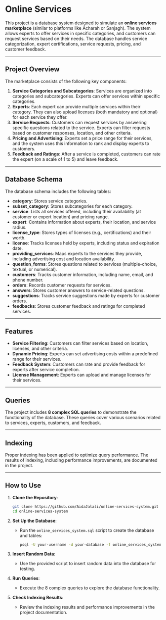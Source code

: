 # Online Services

This project is a database system designed to simulate an **online services marketplace** (similar to platforms like Acharah or Sanjagh). The system allows experts to offer services in specific categories, and customers can request services based on their needs. The database handles service categorization, expert certifications, service requests, pricing, and customer feedback.

---

## Project Overview

The marketplace consists of the following key components:

1. **Service Categories and Subcategories**: Services are organized into categories and subcategories. Experts can offer services within specific categories.
2. **Experts**: Each expert can provide multiple services within their category. They can also upload licenses (both mandatory and optional) for each service they offer.
3. **Service Requests**: Customers can request services by answering specific questions related to the service. Experts can filter requests based on customer responses, location, and other criteria.
4. **Pricing and Advertising**: Experts set a price range for their services, and the system uses this information to rank and display experts to customers.
5. **Feedback and Ratings**: After a service is completed, customers can rate the expert (on a scale of 1 to 5) and leave feedback.

---

## Database Schema

The database schema includes the following tables:

- **category**: Stores service categories.
- **subset_category**: Stores subcategories for each category.
- **service**: Lists all services offered, including their availability (at customer or expert location) and pricing range.
- **expert**: Contains information about experts, their location, and service radius.
- **license_type**: Stores types of licenses (e.g., certifications) and their worth.
- **license**: Tracks licenses held by experts, including status and expiration date.
- **providing_services**: Maps experts to the services they provide, including advertising cost and location availability.
- **question_forms**: Stores questions related to services (multiple-choice, textual, or numerical).
- **customers**: Tracks customer information, including name, email, and phone number.
- **orders**: Records customer requests for services.
- **answers**: Stores customer answers to service-related questions.
- **suggestions**: Tracks service suggestions made by experts for customer orders.
- **feedbacks**: Stores customer feedback and ratings for completed services.

---

## Features

- **Service Filtering**: Customers can filter services based on location, licenses, and other criteria.
- **Dynamic Pricing**: Experts can set advertising costs within a predefined range for their services.
- **Feedback System**: Customers can rate and provide feedback for experts after service completion.
- **License Management**: Experts can upload and manage licenses for their services.

---

## Queries

The project includes **8 complex SQL queries** to demonstrate the functionality of the database. These queries cover various scenarios related to services, experts, customers, and feedback.

---

## Indexing

Proper indexing has been applied to optimize query performance. The results of indexing, including performance improvements, are documented in the project.

---

## How to Use

1. **Clone the Repository**:
   ```bash
   git clone https://github.com/AidaJalali/online-services-system.git
   cd online-services-system
   ```

2. **Set Up the Database**:
   - Run the `online_services_system.sql` script to create the database and tables:
     ```bash
     psql -U your-username -d your-database -f online_services_system.sql
     ```

3. **Insert Random Data**:
   - Use the provided script to insert random data into the database for testing.

4. **Run Queries**:
   - Execute the 8 complex queries to explore the database functionality.

5. **Check Indexing Results**:
   - Review the indexing results and performance improvements in the project documentation.
